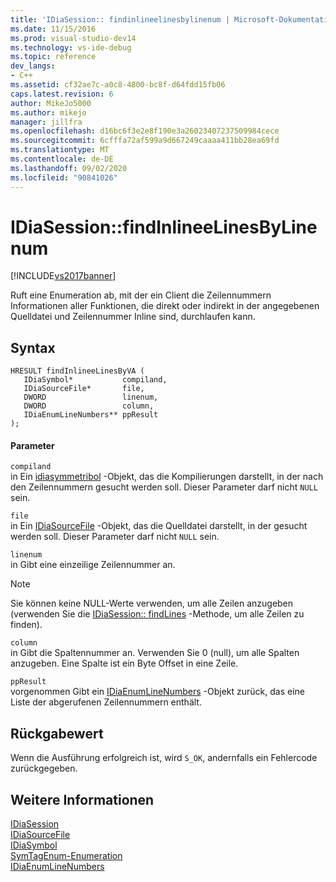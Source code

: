 ```yaml
---
title: 'IDiaSession:: findinlineelinesbylinenum | Microsoft-Dokumentation'
ms.date: 11/15/2016
ms.prod: visual-studio-dev14
ms.technology: vs-ide-debug
ms.topic: reference
dev_langs:
- C++
ms.assetid: cf32ae7c-a0c8-4800-bc8f-d64fdd15fb06
caps.latest.revision: 6
author: MikeJo5000
ms.author: mikejo
manager: jillfra
ms.openlocfilehash: d16bc6f3e2e8f190e3a26023407237509984cece
ms.sourcegitcommit: 6cfffa72af599a9d667249caaaa411bb28ea69fd
ms.translationtype: MT
ms.contentlocale: de-DE
ms.lasthandoff: 09/02/2020
ms.locfileid: "90841026"
---
```

# <a name="idiasessionfindinlineelinesbylinenum"></a>IDiaSession::findInlineeLinesByLinenum
[!INCLUDE[vs2017banner](../../includes/vs2017banner.md)]

Ruft eine Enumeration ab, mit der ein Client die Zeilennummern Informationen aller Funktionen, die direkt oder indirekt in der angegebenen Quelldatei und Zeilennummer Inline sind, durchlaufen kann.  
  
## <a name="syntax"></a>Syntax  
  
```cpp#  
HRESULT findInlineeLinesByVA (   
   IDiaSymbol*           compiland,  
   IDiaSourceFile*       file,  
   DWORD                 linenum,  
   DWORD                 column,  
   IDiaEnumLineNumbers** ppResult  
);  
```  
  
#### <a name="parameters"></a>Parameter  
 `compiland`  
 in Ein [idiasymmetribol](../../debugger/debug-interface-access/idiasymbol.md) -Objekt, das die Kompilierungen darstellt, in der nach den Zeilennummern gesucht werden soll. Dieser Parameter darf nicht `NULL` sein.  
  
 `file`  
 in Ein [IDiaSourceFile](../../debugger/debug-interface-access/idiasourcefile.md) -Objekt, das die Quelldatei darstellt, in der gesucht werden soll. Dieser Parameter darf nicht `NULL` sein.  
  
 `linenum`  
 in Gibt eine einzeilige Zeilennummer an.  
  
> [!NOTE]
> Sie können keine NULL-Werte verwenden, um alle Zeilen anzugeben (verwenden Sie die [IDiaSession:: findLines](../../debugger/debug-interface-access/idiasession-findlines.md) -Methode, um alle Zeilen zu finden).  
  
 `column`  
 in Gibt die Spaltennummer an. Verwenden Sie 0 (null), um alle Spalten anzugeben. Eine Spalte ist ein Byte Offset in eine Zeile.  
  
 `ppResult`  
 vorgenommen Gibt ein [IDiaEnumLineNumbers](../../debugger/debug-interface-access/idiaenumlinenumbers.md) -Objekt zurück, das eine Liste der abgerufenen Zeilennummern enthält.  
  
## <a name="return-value"></a>Rückgabewert  
 Wenn die Ausführung erfolgreich ist, wird `S_OK`, andernfalls ein Fehlercode zurückgegeben.  
  
## <a name="see-also"></a>Weitere Informationen  
 [IDiaSession](../../debugger/debug-interface-access/idiasession.md)   
 [IDiaSourceFile](../../debugger/debug-interface-access/idiasourcefile.md)   
 [IDiaSymbol](../../debugger/debug-interface-access/idiasymbol.md)   
 [SymTagEnum-Enumeration](../../debugger/debug-interface-access/symtagenum.md)   
 [IDiaEnumLineNumbers](../../debugger/debug-interface-access/idiaenumlinenumbers.md)
